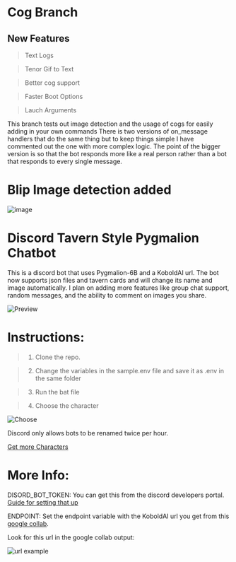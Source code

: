 # Cog Branch

## New Features
> Text Logs

> Tenor Gif to Text

> Better cog support

> Faster Boot Options

> Lauch Arguments

This branch tests out image detection and the usage of cogs for easily adding in your own commands
There is two versions of on_message handlers that do the same thing but to keep things simple I have commented out the one with more complex logic. The point of the bigger version is so that the bot responds more like a real person rather than a bot that responds to every single message.

# Blip Image detection added
![image](https://i.imgur.com/VPzquLol.png)

# Discord Tavern Style Pygmalion Chatbot
This is a discord bot that uses Pygmalion-6B and a KoboldAI url. The bot now supports json files and tavern cards and will change its name and image automatically. I plan on adding more features like group chat support, random messages, and the ability to comment on images you share.

![Preview](https://i.imgur.com/XcIDQ3V.png)


# Instructions: 
>1. Clone the repo.

>2. Change the variables in the sample.env file and save it as .env in the same folder

>3. Run the bat file

>4. Choose the character

![Choose](https://i.imgur.com/qY6ZpB8.png)

Discord only allows bots to be renamed twice per hour.

[Get more Characters](https://booru.plus/+pygmalion)
# More Info: 

DISORD_BOT_TOKEN: You can get this from the discord developers portal. [Guide for setting that up](https://rentry.org/discordbotguide)

ENDPOINT: Set the endpoint variable with the KoboldAI url you get from this [google collab](https://colab.research.google.com/drive/1ZvYq4GmjfsyIkcTQcrBhSFXs8vQLLMAS).

Look for this url in the google collab output:

![url example](https://raytracing-benchmarks.are-really.cool/5utGhMj.png)


